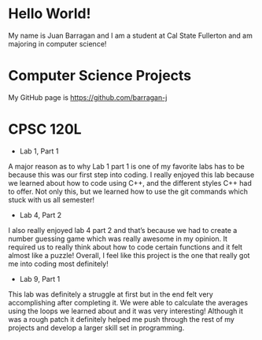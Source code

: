# Hello World!

My name is Juan Barragan and I am a student at Cal State Fullerton and am majoring in computer science!

# Computer Science Projects

My GitHub page is https://github.com/barragan-j

# CPSC 120L

* Lab 1, Part 1
  
A major reason as to why Lab 1 part 1 is one of my favorite labs has to be because this was our first step into coding. I really enjoyed this lab because we learned about how to code using C++, and the different styles C++ had to offer. Not only this, but we learned how to use the git commands which stuck with us all semester!

* Lab 4, Part 2
  
I also really enjoyed lab 4 part 2 and that’s because we had to create a number guessing game which was really awesome in my opinion. It required us to really think about how to code certain functions and it felt almost like a puzzle!  Overall, I feel like this project is the one that really got me into coding most definitely!

* Lab 9, Part 1
  
This lab was definitely a struggle at first but in the end felt very accomplishing after completing it. We were able to calculate the averages using the loops we learned about and it was very interesting! Although it was a rough patch it definitely helped me push through the rest of my projects and develop a larger skill set in programming.
